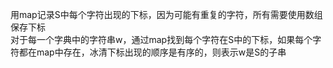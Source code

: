 用map记录S中每个字符出现的下标，因为可能有重复的字符，所有需要使用数组保存下标  
对于每一个字典中的字符串w，通过map找到每个字符在S中的下标，如果每个字符都在map中存在，冰清下标出现的顺序是有序的，则表示w是S的子串